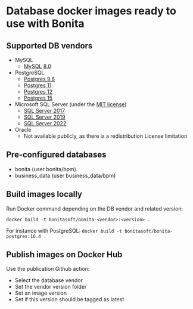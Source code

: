 # Database docker images ready to use with Bonita

## Supported DB vendors

* MySQL
    * [MySQL 8.0](mysql/8.0/README.md)
* PostgreSQL
    * [Postgres 9.6](postgres/9.6/README.md)
    * [Postgres 11](postgres/11/README.md)
    * [Postgres 12](postgres/12/README.md)
    * [Postgres 15](postgres/15/README.md)
* Microsoft SQL Server (under the [MIT license](https://github.com/microsoft/mssql-docker/blob/master/LICENSE))
    * [SQL Server 2017](sqlserver/2017/README.md)
    * [SQL Server 2019](sqlserver/2019/README.md)
    * [SQL Server 2022](sqlserver/2022/README.md)
* Oracle
    * Not available publicly, as there is a redistribution License limitation

## Pre-configured databases

* bonita (user bonita/bpm)
* business_data (user business_data/bpm)

## Build images locally

Run Docker command depending on the DB vendor and related version:

```shell
docker build -t bonitasoft/bonita-<vendor>:<version> .
```

For instance with PostgreSQL: `docker build -t bonitasoft/bonita-postgres:16.4 .`

## Publish images on Docker Hub

Use the publication Github action:

* Select the database vendor
* Set the vendor version folder
* Set an image version
* Set if this version should be tagged as latest 
